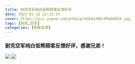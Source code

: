 ```yaml
---
title: 耐克空军纯白低帮顾客反馈好评
date: 2022-01-22 22:21:57
cover: https://pic.yupoo.com/ptbxcp/6de8a300/09a0dd26.jpg
tags: [耐克,空军]
categories: [顾客反馈]
---
```


###  耐克空军纯白低帮顾客反馈好评，感谢兄弟！
![](https://pic.yupoo.com/ptbxcp/79bc4eb3/3379b1a8.jpg)
![](https://pic.yupoo.com/ptbxcp/6de8a300/09a0dd26.jpg)
